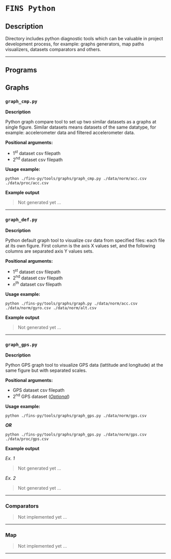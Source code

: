 # **`FINS Python`**

## **Description**

Directory includes python diagnostic tools which can be valuable in project development process, for example: graphs generators, map paths visualizers, datasets comparators and others.

---

## **Programs**

## Graphs

### **`graph_cmp.py`**

**Description**

Python graph compare tool to set up two similar datasets as a graphs at single figure.
Similar datasets means datasets of the same datatype, for example: accelerometer data and filtered accelerometer data.

**Positional arguments:**
- 1<sup>st</sup> dataset csv filepath
- 2<sup>nd</sup> dataset csv filepath

**Usage example:**

``` text
python ./fins-py/tools/graphs/graph_cmp.py ./data/norm/acc.csv ./data/proc/acc.csv
```

**Example output**

> Not generated yet ...

---

### **`graph_def.py`**

**Description**

Python default graph tool to visualize csv data from specified files: each file at its own figure. First column is the axis X values set, and the following columns are separated axis Y values sets.

**Positional arguments:**
- 1<sup>st</sup> dataset csv filepath
- 2<sup>nd</sup> dataset csv filepath
- *n*<sup>th</sup> dataset csv filepath

**Usage example:**

``` text
python ./fins-py/tools/graphs/graph.py ./data/norm/acc.csv ./data/norm/gyro.csv ./data/norm/alt.csv
```

**Example output**

> Not generated yet ...

---

### **`graph_gps.py`**

**Description**

Python GPS graph tool to visualize GPS data (lattitude and longitude) at the same figure but with separated scales.

**Positional arguments:**
- GPS dataset csv filepath
- 2<sup>nd</sup> GPS dataset (<u>*Optional*</u>)

**Usage example:**

``` text
python ./fins-py/tools/graphs/graph_gps.py ./data/norm/gps.csv
```

***OR***

``` text
python ./fins-py/tools/graphs/graph_gps.py ./data/norm/gps.csv ./data/proc/gps.csv
```

**Example output**

*Ex. 1*

> Not generated yet ...

*Ex. 2*

> Not generated yet ...


---


### **Comparators**

> Not implemented yet ...


---


### **Map**

> Not implemented yet ...

---


